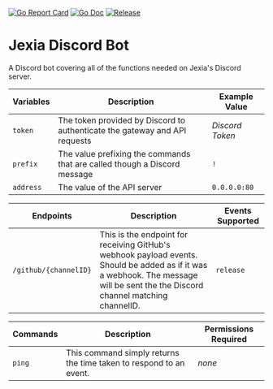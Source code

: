 [![Go Report Card](https://goreportcard.com/badge/github.com/jexia/discord-bot?style=flat-square)](https://goreportcard.com/report/github.com/jexia/discord-bot)
[![Go Doc](https://img.shields.io/badge/godoc-reference-blue.svg?style=flat-square)](https://pkg.go.dev/github.com/jexia/discord-bot)
[![Release](https://img.shields.io/github/release/jexia/discord-bot.svg?style=flat-square)](https://github.com/jexia/discord-bot/releases/latest)

# Jexia Discord Bot

A Discord bot covering all of the functions needed on Jexia's Discord server.

| Variables | Description                                                                | Example Value        |
| --------- | -------------------------------------------------------------------------- | -------------------- |
| `token`   | The token provided by Discord to authenticate the gateway and API requests | _Discord Token_      |
| `prefix`  | The value prefixing the commands that are called though a Discord message  | `!`                  |
| `address` | The value of the API server                                                | `0.0.0.0:80`         |

| Endpoints | Description                                                                                                 | Events Supported |
| --------- | ----------------------------------------------------------------------------------------------------------- | ---------------- |
| `/github/{channelID}` | This is the endpoint for receiving GitHub's webhook payload events. Should be added as if it was a webhook. The message will be sent the the Discord channel matching channelID. | `release`        |

| Commands | Description                                                        | Permissions Required |
| -------- | ------------------------------------------------------------------ | -------------------- |
| `ping`   | This command simply returns the time taken to respond to an event. | _none_               |
